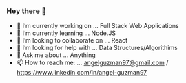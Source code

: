 ### Hey there 👋

- 🔭 I’m currently working on ... Full Stack Web Applications
- 🌱 I’m currently learning ... Node.JS
- 👯 I’m looking to collaborate on ... React
- 🤔 I’m looking for help with ... Data Structures/Algorithims
- 💬 Ask me about ... Anything
- 📫 How to reach me: ... angelguzman97@gmail.com / https://www.linkedin.com/in/angel-guzman97
